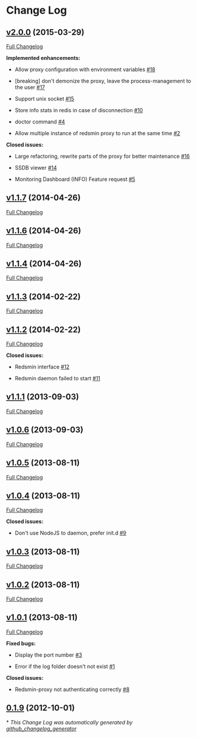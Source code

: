 # Change Log

## [v2.0.0](https://github.com/redsmin/redsmin/tree/v2.0.0) (2015-03-29)

[Full Changelog](https://github.com/redsmin/redsmin/compare/v1.1.7...v2.0.0)

**Implemented enhancements:**

- Allow proxy configuration with environment variables [\#18](https://github.com/Redsmin/redsmin/issues/18)

- \[breaking\] don't demonize the proxy, leave the process-management to the user [\#17](https://github.com/Redsmin/redsmin/issues/17)

- Support unix socket [\#15](https://github.com/Redsmin/redsmin/issues/15)

- Store info stats in redis in case of disconnection [\#10](https://github.com/Redsmin/redsmin/issues/10)

- doctor command [\#4](https://github.com/Redsmin/redsmin/issues/4)

- Allow multiple instance of redsmin proxy to run at the same time [\#2](https://github.com/Redsmin/redsmin/issues/2)

**Closed issues:**

- Large refactoring, rewrite parts of the proxy for better maintenance [\#16](https://github.com/Redsmin/redsmin/issues/16)

- SSDB viewer [\#14](https://github.com/Redsmin/redsmin/issues/14)

- Monitoring Dashboard \(INFO\) Feature request [\#5](https://github.com/Redsmin/redsmin/issues/5)

## [v1.1.7](https://github.com/redsmin/redsmin/tree/v1.1.7) (2014-04-26)

[Full Changelog](https://github.com/redsmin/redsmin/compare/v1.1.6...v1.1.7)

## [v1.1.6](https://github.com/redsmin/redsmin/tree/v1.1.6) (2014-04-26)

[Full Changelog](https://github.com/redsmin/redsmin/compare/v1.1.4...v1.1.6)

## [v1.1.4](https://github.com/redsmin/redsmin/tree/v1.1.4) (2014-04-26)

[Full Changelog](https://github.com/redsmin/redsmin/compare/v1.1.3...v1.1.4)

## [v1.1.3](https://github.com/redsmin/redsmin/tree/v1.1.3) (2014-02-22)

[Full Changelog](https://github.com/redsmin/redsmin/compare/v1.1.2...v1.1.3)

## [v1.1.2](https://github.com/redsmin/redsmin/tree/v1.1.2) (2014-02-22)

[Full Changelog](https://github.com/redsmin/redsmin/compare/v1.1.1...v1.1.2)

**Closed issues:**

- Redsmin interface [\#12](https://github.com/Redsmin/redsmin/issues/12)

- Redsmin daemon failed to start [\#11](https://github.com/Redsmin/redsmin/issues/11)

## [v1.1.1](https://github.com/redsmin/redsmin/tree/v1.1.1) (2013-09-03)

[Full Changelog](https://github.com/redsmin/redsmin/compare/v1.0.6...v1.1.1)

## [v1.0.6](https://github.com/redsmin/redsmin/tree/v1.0.6) (2013-09-03)

[Full Changelog](https://github.com/redsmin/redsmin/compare/v1.0.5...v1.0.6)

## [v1.0.5](https://github.com/redsmin/redsmin/tree/v1.0.5) (2013-08-11)

[Full Changelog](https://github.com/redsmin/redsmin/compare/v1.0.4...v1.0.5)

## [v1.0.4](https://github.com/redsmin/redsmin/tree/v1.0.4) (2013-08-11)

[Full Changelog](https://github.com/redsmin/redsmin/compare/v1.0.3...v1.0.4)

**Closed issues:**

- Don't use NodeJS to daemon, prefer init.d [\#9](https://github.com/Redsmin/redsmin/issues/9)

## [v1.0.3](https://github.com/redsmin/redsmin/tree/v1.0.3) (2013-08-11)

[Full Changelog](https://github.com/redsmin/redsmin/compare/v1.0.2...v1.0.3)

## [v1.0.2](https://github.com/redsmin/redsmin/tree/v1.0.2) (2013-08-11)

[Full Changelog](https://github.com/redsmin/redsmin/compare/v1.0.1...v1.0.2)

## [v1.0.1](https://github.com/redsmin/redsmin/tree/v1.0.1) (2013-08-11)

[Full Changelog](https://github.com/redsmin/redsmin/compare/0.1.9...v1.0.1)

**Fixed bugs:**

- Display the port number [\#3](https://github.com/Redsmin/redsmin/issues/3)

- Error if the log folder doesn't not exist [\#1](https://github.com/Redsmin/redsmin/issues/1)

**Closed issues:**

- Redsmin-proxy not authenticating correctly [\#8](https://github.com/Redsmin/redsmin/issues/8)

## [0.1.9](https://github.com/redsmin/redsmin/tree/0.1.9) (2012-10-01)



\* *This Change Log was automatically generated by [github_changelog_generator](https://github.com/skywinder/Github-Changelog-Generator)*